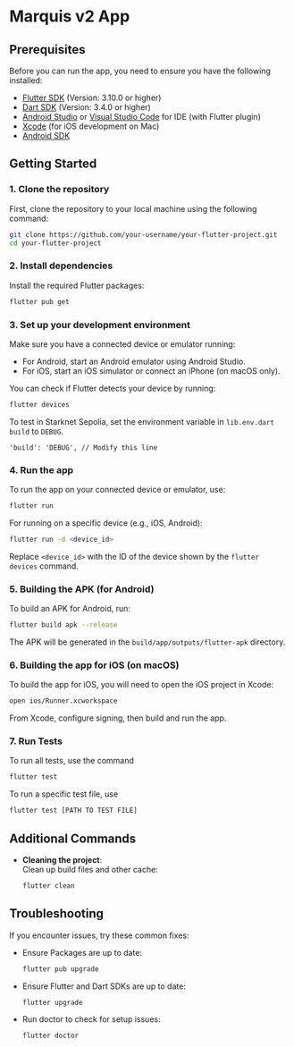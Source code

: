 # Marquis v2 App

## Prerequisites

Before you can run the app, you need to ensure you have the following installed:

- [Flutter SDK](https://flutter.dev/docs/get-started/install) (Version: 3.10.0 or higher)
- [Dart SDK](https://dart.dev/get-dart) (Version: 3.4.0 or higher)
- [Android Studio](https://developer.android.com/studio) or [Visual Studio Code](https://code.visualstudio.com/) for IDE (with Flutter plugin)
- [Xcode](https://developer.apple.com/xcode/) (for iOS development on Mac)
- [Android SDK](https://developer.android.com/studio)

## Getting Started

### 1. Clone the repository

First, clone the repository to your local machine using the following command:

```bash
git clone https://github.com/your-username/your-flutter-project.git
cd your-flutter-project
```

### 2. Install dependencies

Install the required Flutter packages:

```bash
flutter pub get
```

### 3. Set up your development environment

Make sure you have a connected device or emulator running:

- For Android, start an Android emulator using Android Studio.
- For iOS, start an iOS simulator or connect an iPhone (on macOS only).

You can check if Flutter detects your device by running:

```bash
flutter devices
```

To test in Starknet Sepolia, set the environment variable in `lib.env.dart` `build` to `DEBUG`.

```
'build': 'DEBUG', // Modify this line
```

### 4. Run the app

To run the app on your connected device or emulator, use:

```bash
flutter run
```

For running on a specific device (e.g., iOS, Android):

```bash
flutter run -d <device_id>
```

Replace `<device_id>` with the ID of the device shown by the `flutter devices` command.

### 5. Building the APK (for Android)

To build an APK for Android, run:

```bash
flutter build apk --release
```

The APK will be generated in the `build/app/outputs/flutter-apk` directory.

### 6. Building the app for iOS (on macOS)

To build the app for iOS, you will need to open the iOS project in Xcode:

```bash
open ios/Runner.xcworkspace
```

From Xcode, configure signing, then build and run the app.

### 7. Run Tests

To run all tests, use the command
```bash
flutter test
```
To run a specific test file, use
```bash
flutter test [PATH TO TEST FILE]
```

## Additional Commands

- **Cleaning the project**:  
  Clean up build files and other cache:

  ```bash
  flutter clean
  ```

## Troubleshooting

If you encounter issues, try these common fixes:

- Ensure Packages are up to date:

  ```bash
  flutter pub upgrade
  ```
- Ensure Flutter and Dart SDKs are up to date:

  ```bash
  flutter upgrade
  ```

- Run doctor to check for setup issues:

  ```bash
  flutter doctor
  ```
